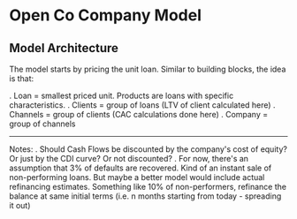 # Open Co Company Model

## Model Architecture

The model starts by pricing the unit loan. Similar to building blocks, the idea is that:

. Loan = smallest priced unit. Products are loans with specific characteristics.
. Clients = group of loans (LTV of client calculated here)
. Channels = group of clients (CAC calculations done here)
. Company = group of channels

    
    
    
    
    
-------------------------
 Notes:
. Should Cash Flows be discounted by the company's cost of equity? Or just by the CDI curve? Or not discounted?
. For now, there's an assumption that 3% of defaults are recovered. Kind of an instant sale of non-performing loans. But maybe a better model would include actual refinancing estimates. Something like 10% of non-performers, refinance the balance at same initial terms (i.e. n months starting from today - spreading it out)